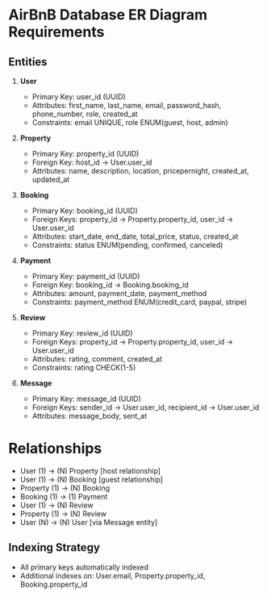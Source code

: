 # AirBnB Database ER Diagram Requirements

## Entities
1. **User**
   - Primary Key: user_id (UUID)
   - Attributes: first_name, last_name, email, password_hash, phone_number, role, created_at
   - Constraints: email UNIQUE, role ENUM(guest, host, admin)

2. **Property** 
   - Primary Key: property_id (UUID)
   - Foreign Key: host_id → User.user_id
   - Attributes: name, description, location, pricepernight, created_at, updated_at

3. **Booking**
   - Primary Key: booking_id (UUID)
   - Foreign Keys: property_id → Property.property_id, user_id → User.user_id
   - Attributes: start_date, end_date, total_price, status, created_at
   - Constraints: status ENUM(pending, confirmed, canceled)

4. **Payment**
   - Primary Key: payment_id (UUID)
   - Foreign Key: booking_id → Booking.booking_id
   - Attributes: amount, payment_date, payment_method
   - Constraints: payment_method ENUM(credit_card, paypal, stripe)

5. **Review**
   - Primary Key: review_id (UUID)
   - Foreign Keys: property_id → Property.property_id, user_id → User.user_id
   - Attributes: rating, comment, created_at
   - Constraints: rating CHECK(1-5)

6. **Message**
   - Primary Key: message_id (UUID)
   - Foreign Keys: sender_id → User.user_id, recipient_id → User.user_id
   - Attributes: message_body, sent_at

# Relationships
- User (1) → (N) Property [host relationship]
- User (1) → (N) Booking [guest relationship]  
- Property (1) → (N) Booking
- Booking (1) → (1) Payment
- User (1) → (N) Review
- Property (1) → (N) Review
- User (N) → (N) User [via Message entity]

## Indexing Strategy
- All primary keys automatically indexed
- Additional indexes on: User.email, Property.property_id, Booking.property_id

